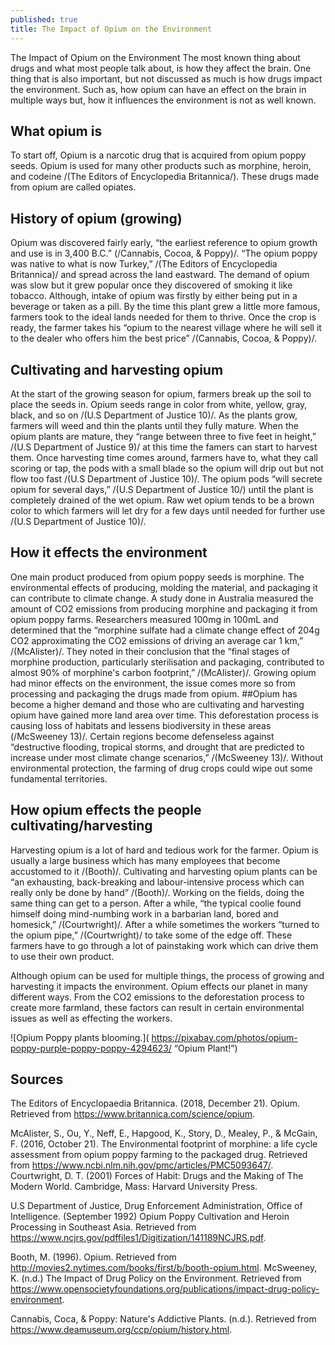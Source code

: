 ```yaml
---
published: true
title: The Impact of Opium on the Environment
---
```


The Impact of Opium on the Environment
The most known thing about drugs and what most people talk about, is how they affect the brain. One thing that is also important, but not discussed as much is how drugs impact the environment. Such as, how opium can have an effect on the brain in multiple ways but, how it influences the environment is not as well known. 

## What opium is
To start off, Opium is a narcotic drug that is acquired from opium poppy seeds. Opium is used for many other products such as morphine, heroin, and codeine /(The Editors of Encyclopedia Britannica/). These drugs made from opium are called opiates. 

## History of opium (growing)
Opium was discovered fairly early, “the earliest reference to opium growth and use is in 3,400 B.C.” (/Cannabis, Cocoa, & Poppy)/. “The opium poppy was native to what is now Turkey,” /(The Editors of Encyclopedia Britannica)/ and spread across the land eastward. The demand of opium was slow but it grew popular once they discovered of smoking it like tobacco. Although, intake of opium was firstly by either being put in a beverage or taken as a pill. By the time this plant grew a little more famous, farmers took to the ideal lands needed for them to thrive. Once the crop is ready, the farmer takes his “opium to the nearest village where he will sell it to the dealer who offers him the best price” /(Cannabis, Cocoa, & Poppy)/. 

## Cultivating and harvesting opium
At the start of the growing season for opium, farmers break up the soil to place the seeds in. Opium seeds range in color from white, yellow, gray, black, and so on /(U.S Department of Justice 10)/. As the plants grow, farmers will weed and thin the plants until they fully mature. When the opium plants are mature, they “range between three to five feet in height,” /(U.S Department of Justice 9)/ at this time the famers can start to harvest them. Once harvesting time comes around, farmers have to, what they call scoring or tap, the pods with a small blade so the opium will drip out but not flow too fast /(U.S Department of Justice 10)/. The opium pods “will secrete opium for several days,” /(U.S Department of Justice 10/) until the plant is completely drained of the wet opium. Raw wet opium tends to be a brown color to which farmers will let dry for a few days until needed for further use /(U.S Department of Justice 10)/.  

## How it effects the environment
One main product produced from opium poppy seeds is morphine. The environmental effects of producing, molding the material, and packaging it can contribute to climate change. A study done in Australia measured the amount of CO2 emissions from producing morphine and packaging it from opium poppy farms. Researchers measured 100mg in 100mL and determined that the “morphine sulfate had a climate change effect of 204g CO2 approximating the CO2 emissions of driving an average car 1 km,” /(McAlister)/. They noted in their conclusion that the “final stages of morphine production, particularly sterilisation and packaging, contributed to almost 90% of morphine's carbon footprint,” /(McAlister)/. Growing opium had minor effects on the environment, the issue comes more so from processing and packaging the drugs made from opium. 
##Opium has become a higher demand and those who are cultivating and harvesting opium have gained more land area over time. This deforestation process is causing loss of habitats and lessens biodiversity in these areas (/McSweeney 13)/. Certain regions become defenseless against “destructive flooding, tropical storms, and drought that are predicted to increase under most climate change scenarios,” /(McSweeney 13)/. Without environmental protection, the farming of drug crops could wipe out some fundamental territories. 

## How opium effects the people cultivating/harvesting
Harvesting opium is a lot of hard and tedious work for the farmer. Opium is usually a large business which has many employees that become accustomed to it /(Booth)/. Cultivating and harvesting opium plants can be “an exhausting, back-breaking and labour-intensive process which can really only be done by hand” /(Booth)/. Working on the fields, doing the same thing can get to a person. After a while, “the typical coolie found himself doing mind-numbing work in a barbarian land, bored and homesick,” /(Courtwright)/. After a while sometimes the workers “turned to the opium pipe,” /(Courtwright)/ to take some of the edge off. These farmers have to go through a lot of painstaking work which can drive them to use their own product. 

Although opium can be used for multiple things, the process of growing and harvesting it impacts the environment. Opium effects our planet in many different ways. From the CO2 emissions to the deforestation process to create more farmland, these factors can result in certain environmental issues as well as effecting the workers. 

 
![Opium Poppy plants blooming.]( https://pixabay.com/photos/opium-poppy-purple-poppy-poppy-4294623/ “Opium Plant!”)




## Sources
The Editors of Encyclopaedia Britannica. (2018, December 21). Opium. Retrieved from https://www.britannica.com/science/opium. 

McAlister, S., Ou, Y., Neff, E., Hapgood, K., Story, D., Mealey, P., & McGain, F. (2016, October 21). The Environmental footprint of morphine: a life cycle assessment from opium poppy farming to the packaged drug. Retrieved from https://www.ncbi.nlm.nih.gov/pmc/articles/PMC5093647/. 
Courtwright, D. T. (2001) Forces of Habit: Drugs and the Making of The Modern World. Cambridge, Mass: Harvard University Press.

U.S Department of Justice, Drug Enforcement Administration, Office of Intelligence. (September 1992) Opium Poppy Cultivation and Heroin Processing in Southeast Asia. Retrieved from https://www.ncjrs.gov/pdffiles1/Digitization/141189NCJRS.pdf.

Booth, M. (1996). Opium. Retrieved from http://movies2.nytimes.com/books/first/b/booth-opium.html.
McSweeney, K. (n.d.) The Impact of Drug Policy on the Environment. Retrieved from https://www.opensocietyfoundations.org/publications/impact-drug-policy-environment.

Cannabis, Coca, & Poppy: Nature's Addictive Plants. (n.d.). Retrieved from https://www.deamuseum.org/ccp/opium/history.html.
